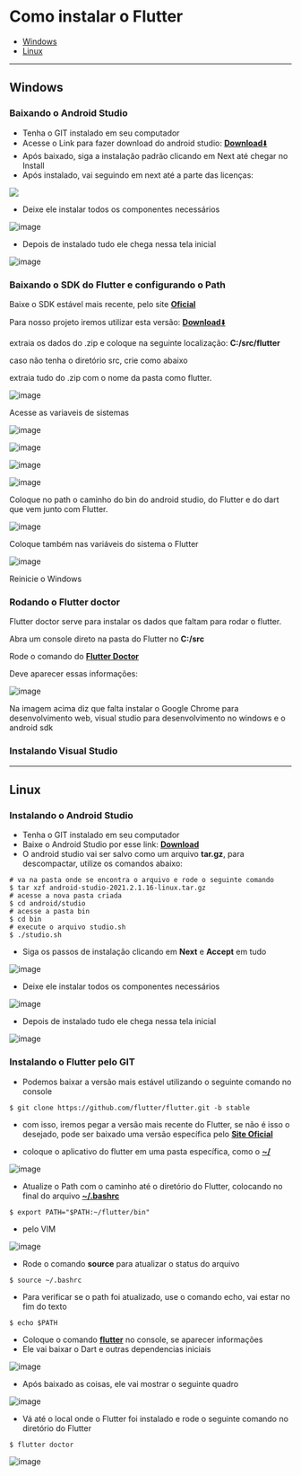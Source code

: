 # Como instalar o Flutter

* [Windows](#Windows)
* [Linux](#Linux)

---

## Windows


### Baixando o Android Studio

* Tenha o GIT instalado em seu computador
* Acesse o Link para fazer download do android studio: [**Download**⬇️](https://developer.android.com/studio/?hl=pt-pt)
* Após baixado, siga a instalação padrão clicando em Next até chegar no Install
* Após instalado, vai seguindo em next até a parte das licenças:

<img src="resources/images/installation/flutter/licencas_android.png">

* Deixe ele instalar todos os componentes necessários

![image](resources/images/installation/flutter/instalando_componentes.png)

* Depois de instalado tudo ele chega nessa tela inicial

![image](resources/images/installation/flutter/pagina_inicial.png)


### Baixando o SDK do Flutter e configurando o Path

Baixe o SDK estável mais recente, pelo site [**Oficial**](https://docs.flutter.dev/get-started/install/windows#get-the-flutter-sdk)

Para nosso projeto iremos utilizar esta versão: [**Download**⬇️](https://storage.googleapis.com/flutter_infra_release/releases/stable/windows/flutter_windows_3.0.5-stable.zip)

extraia os dados do .zip e coloque na seguinte localização: **C:/src/flutter**

caso não tenha o diretório src, crie como abaixo

extraia tudo do .zip com o nome da pasta como flutter.

![image](resources/images/installation/flutter/criando_src.png)

Acesse as variaveis de sistemas

![image](resources/images/installation/flutter/editar_variaveis_find.png)

![image](resources/images/installation/flutter/acessar_variaveis_ambiente.png)

![image](resources/images/installation/flutter/editando_path.png)

![image](resources/images/installation/flutter/variaveis_clique.png)

Coloque no path o caminho do bin do android studio, do Flutter e do dart que vem junto com Flutter.

![image](resources/images/installation/flutter/colocando_variavel_path_flutter.png)

Coloque também nas variáveis do sistema o Flutter

![image](resources/images/installation/flutter/colocando_variavel_path_sistema_flutter.png)

Reinicie o Windows

### Rodando o Flutter doctor

Flutter doctor serve para instalar os dados que faltam para rodar o flutter.

Abra um console direto na pasta do Flutter no **C:/src**

Rode o comando do [**Flutter Doctor**]()

Deve aparecer essas informações:

![image](resources/images/installation/flutter/console_flutter_doctor.png)

Na imagem acima diz que falta instalar o Google Chrome para desenvolvimento web, visual studio para desenvolvimento no windows e o android sdk

### Instalando Visual Studio


---

## Linux

### Instalando o Android Studio

* Tenha o GIT instalado em seu computador
* Baixe o Android Studio por esse link: [**Download**](https://developer.android.com/studio/?hl=pt-pt)
* O android studio vai ser salvo como um arquivo **tar.gz**, para descompactar, utilize os comandos abaixo:

```shell
# va na pasta onde se encontra o arquivo e rode o seguinte comando
$ tar xzf android-studio-2021.2.1.16-linux.tar.gz
# acesse a nova pasta criada
$ cd android/studio
# acesse a pasta bin
$ cd bin
# execute o arquivo studio.sh
$ ./studio.sh
```

* Siga os passos de instalação clicando em **Next** e **Accept** em tudo

![image](resources/images/installation/flutter/licencas_android.png)

* Deixe ele instalar todos os componentes necessários

![image](resources/images/installation/flutter/instalando_componentes.png)

* Depois de instalado tudo ele chega nessa tela inicial

![image](resources/images/installation/flutter/pagina_inicial.png)

### Instalando o Flutter pelo GIT

* Podemos baixar a versão mais estável utilizando o seguinte comando no console

```shell
$ git clone https://github.com/flutter/flutter.git -b stable
```

* com isso, iremos pegar a versão mais recente do Flutter, se não é isso o desejado, pode ser baixado uma versão específica pelo [**Site Oficial**](https://docs.flutter.dev/get-started/install/linux)

* coloque o aplicativo do flutter em uma pasta específica, como o [**~/**]()

![image](resources/images/installation/flutter/install_linux_flutter.png)

* Atualize o Path com o caminho até o diretório do Flutter, colocando no final do arquivo [**~/.bashrc**]()

```shell
$ export PATH="$PATH:~/flutter/bin"
```

* pelo VIM

![image](resources/images/installation/flutter/adicionando_export.png)

* Rode o comando **source** para atualizar o status do arquivo

```shell
$ source ~/.bashrc
```

* Para verificar se o path foi atualizado, use o comando echo, vai estar no fim do texto

```shell
$ echo $PATH
```

* Coloque o comando [**flutter**]() no console, se aparecer informações
* Ele vai baixar o Dart e outras dependencias iniciais

![image](resources/images/installation/flutter/install_dart_linux.png)

* Após baixado as coisas, ele vai mostrar o seguinte quadro

![image](resources/images/installation/flutter/install_linux_flutter.png)

* Vá até o local onde o Flutter foi instalado e rode o seguinte comando no diretório do Flutter

```shell
$ flutter doctor
```

![image](resources/images/installation/flutter/flutter_doctor_linux.png)


